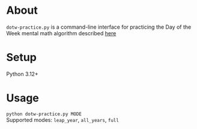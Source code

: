 # About

`dotw-practice.py` is a command-line interface for practicing the Day of the Week mental math algorithm described [here](https://gmmentalgym.blogspot.com/2011/03/day-of-week-for-any-date-revised.html)

# Setup

Python 3.12+

# Usage

`python dotw-practice.py MODE`  
Supported modes: `leap_year`, `all_years`, `full`

